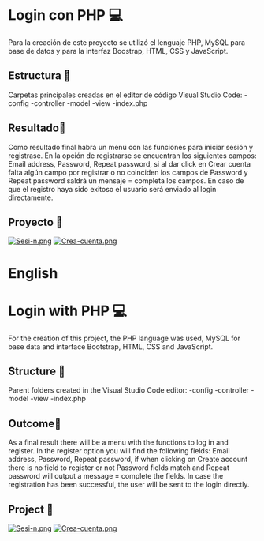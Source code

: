 # Login con PHP 💻  
Para la creación de este proyecto se utilizó el lenguaje PHP, MySQL para base 
de datos y para la interfaz Boostrap, HTML, CSS y JavaScript.

## Estructura 🚀
Carpetas principales creadas en el editor de código Visual Studio Code:
-config
-controller
-model
-view
-index.php
    
## Resultado🔮  
Como resultado final habrá un menú con las funciones para iniciar sesión y registrase. 
En la opción de registrarse se encuentran los siguientes campos: Email address, Password, 
Repeat password, si al dar click en Crear cuenta falta algún campo por registrar o no 
coinciden los campos de Password y Repeat password saldrá un mensaje = completa los 
campos.  En caso de que el registro haya sido exitoso el usuario será enviado al login directamente.

## Proyecto 🚩
[![Sesi-n.png](https://i.postimg.cc/2S2SrgqW/Sesi-n.png)](https://postimg.cc/DS4TcjPf)
[![Crea-cuenta.png](https://i.postimg.cc/pd3xdvPm/Crea-cuenta.png)](https://postimg.cc/Mc0gshMw)

#
# English
#

# Login with PHP 💻
For the creation of this project, the PHP language was used, MySQL for base
data and interface Bootstrap, HTML, CSS and JavaScript.

## Structure 🚀
Parent folders created in the Visual Studio Code editor:
-config
-controller
-model
-view
-index.php

## Outcome🔮  
As a final result there will be a menu with the functions to log in and register.
In the register option you will find the following fields: Email address, Password,
Repeat password, if when clicking on Create account there is no field to register or not
Password fields match and Repeat password will output a message = complete the
fields. In case the registration has been successful, the user will be sent to the login directly.

## Project 🚩
[![Sesi-n.png](https://i.postimg.cc/2S2SrgqW/Sesi-n.png)](https://postimg.cc/DS4TcjPf)
[![Crea-cuenta.png](https://i.postimg.cc/pd3xdvPm/Crea-cuenta.png)](https://postimg.cc/Mc0gshMw)

